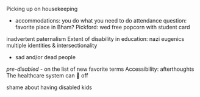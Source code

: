 Picking up on housekeeping
- accommodations: you do what you need to do
attendance question: favorite place in Bham?
Pickford: wed free popcorn with student card

inadvertent paternalism
Extent of disability in education: nazi eugenics
multiple identities & intersectionality
- sad and/or dead people

*pre-disabled* - on the list of new favorite terms
Accessibility: afterthoughts
The healthcare system can :duck: off

shame about having disabled kids
